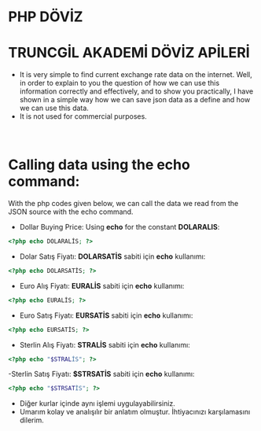# PHP DÖVİZ
# TRUNCGİL AKADEMİ DÖVİZ APİLERİ
- It is very simple to find current exchange rate data on the internet. Well, in order to explain to you the question of how we can use this information correctly and effectively, and to show you practically, I have shown in a simple way how we can save json data as a define and how we can use this data.
- It is not used for commercial purposes.<br> <br> <br>
# Calling data using the echo command:
With the php codes given below, we can call the data we read from the JSON source with the echo command.
- Dollar Buying Price: Using <b>echo</b> for the constant <b>DOLARALIS</b>:
```php
<?php echo DOLARALİS; ?>
```
- Dolar Satış Fiyatı: <b>DOLARSATİS</b> sabiti için <b>echo</b> kullanımı:
```php
<?php echo DOLARSATİS; ?>
```
- Euro Alış Fiyatı: <b>EURALİS</b> sabiti için <b>echo</b> kullanımı:
```php
<?php echo EURALİS; ?>
```
- Euro Satış Fiyatı: <b>EURSATİS</b> sabiti için <b>echo</b> kullanımı:
```php
<?php echo EURSATİS; ?>
```
- Sterlin Alış Fiyatı: <b>STRALİS</b> sabiti için <b>echo</b> kullanımı:
```php
<?php echo "$STRALİS"; ?>
```
-Sterlin Satış Fiyatı: <b>$STRSATİS</b> sabiti için <b>echo</b> kullanımı:
```php
<?php echo "$STRSATİS"; ?>
```
- Diğer kurlar içinde aynı işlemi uygulayabilirsiniz.
- Umarım kolay ve analışılır bir anlatım olmuştur. İhtiyacınızı karşılamasını dilerim.

